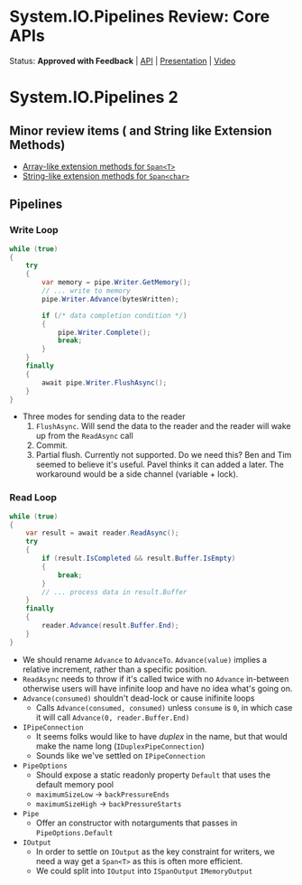 # System.IO.Pipelines Review: Core APIs

Status: **Approved with Feedback** | 
[API](System.IO.Pipelines2.md) |
[Presentation](System.IO.Pipelines2.pptx) |
[Video](https://www.youtube.com/watch?v=1t_a9fbB3jY)

# System.IO.Pipelines 2

## Minor review items ( and String like Extension Methods)

* [Array-like extension methods for `Span<T>`](https://github.com/dotnet/corefx/issues/25850)
* [String-like extension methods for `Span<char>`](https://github.com/dotnet/corefx/issues/21395)

## Pipelines

### Write Loop

```csharp
while (true)
{
    try
    {
        var memory = pipe.Writer.GetMemory();
        // ... write to memory
        pipe.Writer.Advance(bytesWritten);

        if (/* data completion condition */)
        {
            pipe.Writer.Complete();
            break;
        }
    }
    finally
    {
        await pipe.Writer.FlushAsync();
    }
}
```

* Three modes for sending data to the reader
    1. `FlushAsync`. Will send the data to the reader and the reader will wake
       up from the `ReadAsync` call
    2. Commit.
    3. Partial flush. Currently not supported. Do we need this? Ben and Tim
       seemed to believe it's useful. Pavel thinks it can added a later. The
       workaround would be a side channel (variable + lock).

### Read Loop

```csharp
while (true)
{
    var result = await reader.ReadAsync();
    try
    {
        if (result.IsCompleted && result.Buffer.IsEmpty)
        {
            break;
        }
        // ... process data in result.Buffer
    }
    finally
    {
        reader.Advance(result.Buffer.End);
    }
}
```

* We should rename `Advance` to `AdvanceTo`. `Advance(value)` implies a relative
  increment, rather than a specific position.
* `ReadAsync` needs to throw if it's called twice with no `Advance` in-between
  otherwise users will have infinite loop and have no idea what's going on.
* `Advance(consumed)` shouldn't dead-lock or cause inifinite loops
    - Calls `Advance(consumed, consumed)` unless `consume` is `0`, in which case
      it will call `Advance(0, reader.Buffer.End)`
* `IPipeConnection`
    - It seems folks would like to have *duplex* in the name, but that would
      make the name long (`IDuplexPipeConnection`)
    - Sounds like we've settled on `IPipeConnection`
* `PipeOptions`
    - Should expose a static readonly property `Default` that uses the default memory pool
    - `maximumSizeLow` -> `backPressureEnds`
    - `maximumSizeHigh` -> `backPressureStarts`
* `Pipe`
    - Offer an constructor with notarguments that passes in
      `PipeOptions.Default`
* `IOutput`
    - In order to settle on `IOutput` as the key constraint for writers, we need
      a way get a `Span<T>` as this is often more efficient.
    - We could split into `IOutput` into `ISpanOutput` `IMemoryOutput`